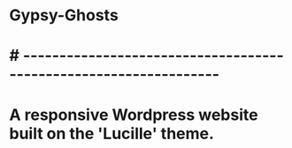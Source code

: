# Gypsy-Ghosts
# # -----------------------------------------------------------------
# A responsive Wordpress website built on the 'Lucille' theme. 